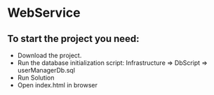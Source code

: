 # WebService

## To start the project you need:
- Download the project.
- Run the database initialization script: Infrastructure => DbScript => userManagerDb.sql
- Run Solution
- Open index.html in browser

